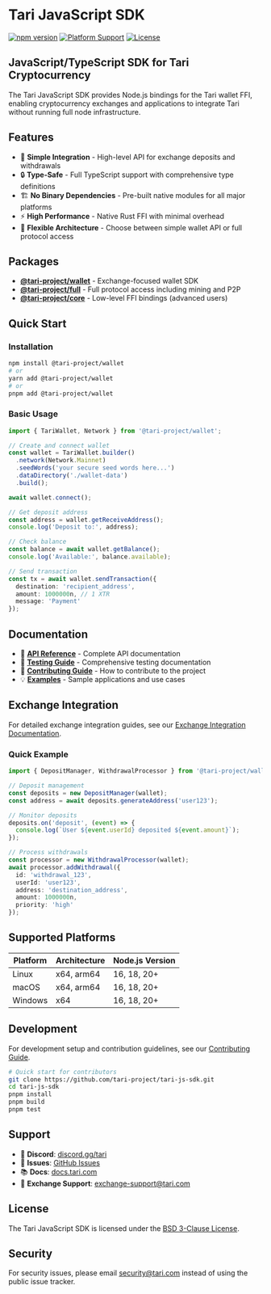 # Tari JavaScript SDK

[![npm version](https://img.shields.io/npm/v/@tari-project/wallet)](https://www.npmjs.com/package/@tari-project/wallet)
[![Platform Support](https://img.shields.io/badge/platform-Node.js%2016%2B-brightgreen)](https://nodejs.org)
[![License](https://img.shields.io/badge/license-BSD--3--Clause-blue)](LICENSE)

## JavaScript/TypeScript SDK for Tari Cryptocurrency

The Tari JavaScript SDK provides Node.js bindings for the Tari wallet FFI, enabling cryptocurrency exchanges and applications to integrate Tari without running full node infrastructure.

## Features

- 🚀 **Simple Integration** - High-level API for exchange deposits and withdrawals
- 🔒 **Type-Safe** - Full TypeScript support with comprehensive type definitions
- 🏗️ **No Binary Dependencies** - Pre-built native modules for all major platforms
- ⚡ **High Performance** - Native Rust FFI with minimal overhead
- 🔧 **Flexible Architecture** - Choose between simple wallet API or full protocol access

## Packages

- **[@tari-project/wallet](packages/@tari/wallet)** - Exchange-focused wallet SDK
- **[@tari-project/full](packages/@tari/full)** - Full protocol access including mining and P2P
- **[@tari-project/core](packages/@tari/core)** - Low-level FFI bindings (advanced users)

## Quick Start

### Installation

```bash
npm install @tari-project/wallet
# or
yarn add @tari-project/wallet
# or
pnpm add @tari-project/wallet
```

### Basic Usage

```typescript
import { TariWallet, Network } from '@tari-project/wallet';

// Create and connect wallet
const wallet = TariWallet.builder()
  .network(Network.Mainnet)
  .seedWords('your secure seed words here...')
  .dataDirectory('./wallet-data')
  .build();

await wallet.connect();

// Get deposit address
const address = wallet.getReceiveAddress();
console.log('Deposit to:', address);

// Check balance
const balance = await wallet.getBalance();
console.log('Available:', balance.available);

// Send transaction
const tx = await wallet.sendTransaction({
  destination: 'recipient_address',
  amount: 1000000n, // 1 XTR
  message: 'Payment'
});
```

## Documentation

- 📖 **[API Reference](docs/api-reference.md)** - Complete API documentation
- 🧪 **[Testing Guide](TESTING.md)** - Comprehensive testing documentation
- 🤝 **[Contributing Guide](CONTRIBUTING.md)** - How to contribute to the project
- 💡 **[Examples](examples/)** - Sample applications and use cases

## Exchange Integration

For detailed exchange integration guides, see our [Exchange Integration Documentation](docs/exchange-integration.md).

### Quick Example

```typescript
import { DepositManager, WithdrawalProcessor } from '@tari-project/wallet';

// Deposit management
const deposits = new DepositManager(wallet);
const address = await deposits.generateAddress('user123');

// Monitor deposits
deposits.on('deposit', (event) => {
  console.log(`User ${event.userId} deposited ${event.amount}`);
});

// Process withdrawals
const processor = new WithdrawalProcessor(wallet);
await processor.addWithdrawal({
  id: 'withdrawal_123',
  userId: 'user123',
  address: 'destination_address',
  amount: 1000000n,
  priority: 'high'
});
```

## Supported Platforms

| Platform | Architecture | Node.js Version |
|----------|-------------|-----------------|
| Linux    | x64, arm64  | 16, 18, 20+    |
| macOS    | x64, arm64  | 16, 18, 20+    |
| Windows  | x64         | 16, 18, 20+    |

## Development

For development setup and contribution guidelines, see our [Contributing Guide](CONTRIBUTING.md).

```bash
# Quick start for contributors
git clone https://github.com/tari-project/tari-js-sdk.git
cd tari-js-sdk
pnpm install
pnpm build
pnpm test
```

## Support

- 💬 **Discord**: [discord.gg/tari](https://discord.gg/tari)
- 🐛 **Issues**: [GitHub Issues](https://github.com/tari-project/tari-js-sdk/issues)
- 📚 **Docs**: [docs.tari.com](https://docs.tari.com)
- 📧 **Exchange Support**: exchange-support@tari.com

## License

The Tari JavaScript SDK is licensed under the [BSD 3-Clause License](LICENSE).

## Security

For security issues, please email security@tari.com instead of using the public issue tracker.